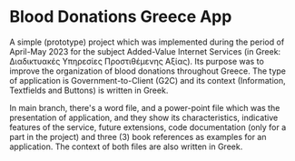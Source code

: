 # Blood Donations Greece App

A simple (prototype) project which was implemented during the period of April-May 2023 for the subject Added-Value Internet Services 
(in Greek: Διαδικτυακές Υπηρεσίες Προστιθέμενης Αξίας). Its purpose was to improve the organization of blood donations throughout Greece. 
The type of application is Government-to-Client (G2C) and its context (Information, Textfields and Buttons) is written in Greek.

In main branch, there's a word file, and a power-point file which was the presentation of application, and they show its characteristics, 
indicative features of the service, future extensions, code documentation (only for a part in the project) and three (3) 
book references as examples for an application. The context of both files are also written in Greek.
